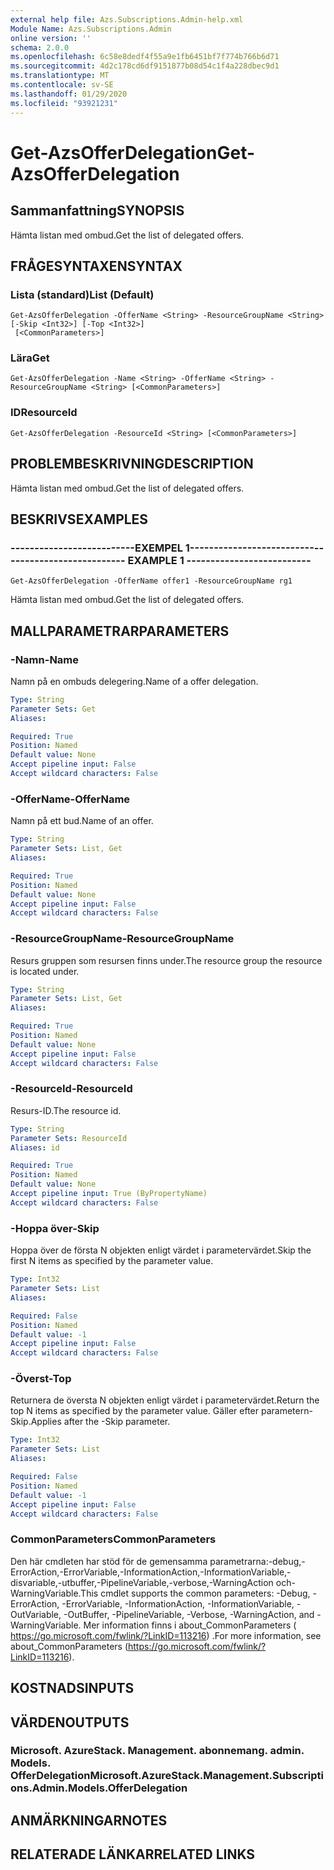```yaml
---
external help file: Azs.Subscriptions.Admin-help.xml
Module Name: Azs.Subscriptions.Admin
online version: ''
schema: 2.0.0
ms.openlocfilehash: 6c58e8dedf4f55a9e1fb6451bf7f774b766b6d71
ms.sourcegitcommit: 4d2c178cd6df9151877b08d54c1f4a228dbec9d1
ms.translationtype: MT
ms.contentlocale: sv-SE
ms.lasthandoff: 01/29/2020
ms.locfileid: "93921231"
---
```

# <span data-ttu-id="569b9-101">Get-AzsOfferDelegation</span><span class="sxs-lookup"><span data-stu-id="569b9-101">Get-AzsOfferDelegation</span></span>

## <span data-ttu-id="569b9-102">Sammanfattning</span><span class="sxs-lookup"><span data-stu-id="569b9-102">SYNOPSIS</span></span>
<span data-ttu-id="569b9-103">Hämta listan med ombud.</span><span class="sxs-lookup"><span data-stu-id="569b9-103">Get the list of delegated offers.</span></span>

## <span data-ttu-id="569b9-104">FRÅGESYNTAXEN</span><span class="sxs-lookup"><span data-stu-id="569b9-104">SYNTAX</span></span>

### <span data-ttu-id="569b9-105">Lista (standard)</span><span class="sxs-lookup"><span data-stu-id="569b9-105">List (Default)</span></span>
```
Get-AzsOfferDelegation -OfferName <String> -ResourceGroupName <String> [-Skip <Int32>] [-Top <Int32>]
 [<CommonParameters>]
```

### <span data-ttu-id="569b9-106">Lära</span><span class="sxs-lookup"><span data-stu-id="569b9-106">Get</span></span>
```
Get-AzsOfferDelegation -Name <String> -OfferName <String> -ResourceGroupName <String> [<CommonParameters>]
```

### <span data-ttu-id="569b9-107">ID</span><span class="sxs-lookup"><span data-stu-id="569b9-107">ResourceId</span></span>
```
Get-AzsOfferDelegation -ResourceId <String> [<CommonParameters>]
```

## <span data-ttu-id="569b9-108">PROBLEMBESKRIVNING</span><span class="sxs-lookup"><span data-stu-id="569b9-108">DESCRIPTION</span></span>
<span data-ttu-id="569b9-109">Hämta listan med ombud.</span><span class="sxs-lookup"><span data-stu-id="569b9-109">Get the list of delegated offers.</span></span>

## <span data-ttu-id="569b9-110">BESKRIVS</span><span class="sxs-lookup"><span data-stu-id="569b9-110">EXAMPLES</span></span>

### <span data-ttu-id="569b9-111">--------------------------EXEMPEL 1--------------------------</span><span class="sxs-lookup"><span data-stu-id="569b9-111">-------------------------- EXAMPLE 1 --------------------------</span></span>
```
Get-AzsOfferDelegation -OfferName offer1 -ResourceGroupName rg1
```

<span data-ttu-id="569b9-112">Hämta listan med ombud.</span><span class="sxs-lookup"><span data-stu-id="569b9-112">Get the list of delegated offers.</span></span>

## <span data-ttu-id="569b9-113">MALLPARAMETRAR</span><span class="sxs-lookup"><span data-stu-id="569b9-113">PARAMETERS</span></span>

### <span data-ttu-id="569b9-114">-Namn</span><span class="sxs-lookup"><span data-stu-id="569b9-114">-Name</span></span>
<span data-ttu-id="569b9-115">Namn på en ombuds delegering.</span><span class="sxs-lookup"><span data-stu-id="569b9-115">Name of a offer delegation.</span></span>

```yaml
Type: String
Parameter Sets: Get
Aliases: 

Required: True
Position: Named
Default value: None
Accept pipeline input: False
Accept wildcard characters: False
```

### <span data-ttu-id="569b9-116">-OfferName</span><span class="sxs-lookup"><span data-stu-id="569b9-116">-OfferName</span></span>
<span data-ttu-id="569b9-117">Namn på ett bud.</span><span class="sxs-lookup"><span data-stu-id="569b9-117">Name of an offer.</span></span>

```yaml
Type: String
Parameter Sets: List, Get
Aliases: 

Required: True
Position: Named
Default value: None
Accept pipeline input: False
Accept wildcard characters: False
```

### <span data-ttu-id="569b9-118">-ResourceGroupName</span><span class="sxs-lookup"><span data-stu-id="569b9-118">-ResourceGroupName</span></span>
<span data-ttu-id="569b9-119">Resurs gruppen som resursen finns under.</span><span class="sxs-lookup"><span data-stu-id="569b9-119">The resource group the resource is located under.</span></span>

```yaml
Type: String
Parameter Sets: List, Get
Aliases: 

Required: True
Position: Named
Default value: None
Accept pipeline input: False
Accept wildcard characters: False
```

### <span data-ttu-id="569b9-120">-ResourceId</span><span class="sxs-lookup"><span data-stu-id="569b9-120">-ResourceId</span></span>
<span data-ttu-id="569b9-121">Resurs-ID.</span><span class="sxs-lookup"><span data-stu-id="569b9-121">The resource id.</span></span>

```yaml
Type: String
Parameter Sets: ResourceId
Aliases: id

Required: True
Position: Named
Default value: None
Accept pipeline input: True (ByPropertyName)
Accept wildcard characters: False
```

### <span data-ttu-id="569b9-122">-Hoppa över</span><span class="sxs-lookup"><span data-stu-id="569b9-122">-Skip</span></span>
<span data-ttu-id="569b9-123">Hoppa över de första N objekten enligt värdet i parametervärdet.</span><span class="sxs-lookup"><span data-stu-id="569b9-123">Skip the first N items as specified by the parameter value.</span></span>

```yaml
Type: Int32
Parameter Sets: List
Aliases: 

Required: False
Position: Named
Default value: -1
Accept pipeline input: False
Accept wildcard characters: False
```

### <span data-ttu-id="569b9-124">-Överst</span><span class="sxs-lookup"><span data-stu-id="569b9-124">-Top</span></span>
<span data-ttu-id="569b9-125">Returnera de översta N objekten enligt värdet i parametervärdet.</span><span class="sxs-lookup"><span data-stu-id="569b9-125">Return the top N items as specified by the parameter value.</span></span>
<span data-ttu-id="569b9-126">Gäller efter parametern-Skip.</span><span class="sxs-lookup"><span data-stu-id="569b9-126">Applies after the -Skip parameter.</span></span>

```yaml
Type: Int32
Parameter Sets: List
Aliases: 

Required: False
Position: Named
Default value: -1
Accept pipeline input: False
Accept wildcard characters: False
```

### <span data-ttu-id="569b9-127">CommonParameters</span><span class="sxs-lookup"><span data-stu-id="569b9-127">CommonParameters</span></span>
<span data-ttu-id="569b9-128">Den här cmdleten har stöd för de gemensamma parametrarna:-debug,-ErrorAction,-ErrorVariable,-InformationAction,-InformationVariable,-disvariable,-utbuffer,-PipelineVariable,-verbose,-WarningAction och-WarningVariable.</span><span class="sxs-lookup"><span data-stu-id="569b9-128">This cmdlet supports the common parameters: -Debug, -ErrorAction, -ErrorVariable, -InformationAction, -InformationVariable, -OutVariable, -OutBuffer, -PipelineVariable, -Verbose, -WarningAction, and -WarningVariable.</span></span> <span data-ttu-id="569b9-129">Mer information finns i about_CommonParameters ( https://go.microsoft.com/fwlink/?LinkID=113216) .</span><span class="sxs-lookup"><span data-stu-id="569b9-129">For more information, see about_CommonParameters (https://go.microsoft.com/fwlink/?LinkID=113216).</span></span>

## <span data-ttu-id="569b9-130">KOSTNADS</span><span class="sxs-lookup"><span data-stu-id="569b9-130">INPUTS</span></span>

## <span data-ttu-id="569b9-131">VÄRDEN</span><span class="sxs-lookup"><span data-stu-id="569b9-131">OUTPUTS</span></span>

### <span data-ttu-id="569b9-132">Microsoft. AzureStack. Management. abonnemang. admin. Models. OfferDelegation</span><span class="sxs-lookup"><span data-stu-id="569b9-132">Microsoft.AzureStack.Management.Subscriptions.Admin.Models.OfferDelegation</span></span>

## <span data-ttu-id="569b9-133">ANMÄRKNINGAR</span><span class="sxs-lookup"><span data-stu-id="569b9-133">NOTES</span></span>

## <span data-ttu-id="569b9-134">RELATERADE LÄNKAR</span><span class="sxs-lookup"><span data-stu-id="569b9-134">RELATED LINKS</span></span>

